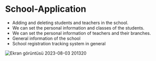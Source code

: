 # School-Application

- Adding and deleting students and teachers in the school.
- We can set the personal information and classes of the students.
- We can set the personal information of teachers and their branches.
- General information of the school
- School registration tracking system in general


![Ekran görüntüsü 2023-08-03 201320](https://github.com/sanli-46/School-Application/assets/81872331/774354c1-030d-4266-a68c-48a45a453217)
